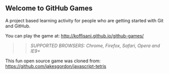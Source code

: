 ## Welcome to GitHub Games

A project based learning activity for people who are getting started with Git and GitHub.

You can play the game at: http://koffisani.github.io/github-games/

>> _*SUPPORTED BROWSERS*: Chrome, Firefox, Safari, Opera and IE9+_

This fun open source game was cloned from: https://github.com/jakesgordon/javascript-tetris
